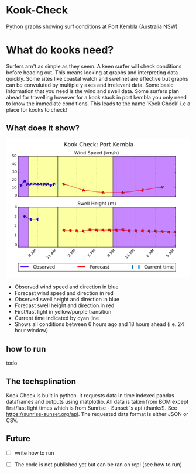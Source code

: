 # Kook-Check
Python graphs showing surf conditions at Port Kembla (Australia NSW) 

# What do kooks need?
Surfers arn't as simple as they seem. A keen surfer will check conditions before heading out. This means looking at graphs and interpreting data quickly. Some sites like coastal watch and swellnet are effective but graphs can be convuluted by multiple y axes and irrelevant data. Some basic information that you need is the wind and swell data. Some surfers plan ahead for travelling however for a kook stuck in port kembla you only need to know the immediate conditions. This leads to the name 'Kook Check' i.e a place for kooks to check!

## What does it show?
![link3](https://github.com/DevonTomatoSandwich/Kook-Check/blob/master/Screen%20Shot%202020-03-23%20at%2011.03.57%20am.png)


- Observed wind speed and direction in blue
- Forecast wind speed and direction in red
- Observed swell height and direction in blue
- Forecast swell height and direction in red
- First/last light in yellow/purple transition
- Current time indicated by cyan line
- Shows all conditions between 6 hours ago and 18 hours ahead (i.e. 24 hour window)

## how to run
todo

## The techsplination


Kook Check is built in python. It requests data in time indexed pandas dataframes and outputs using matplotlib. All data is taken from BOM except first/last light times which is from Sunrise - Sunset 's api (thanks!). See https://sunrise-sunset.org/api. The requested data format is either JSON or CSV. 


## Future

- [ ] write how to run
- [ ] The code is not published yet but can be ran on repl (see how to run)


